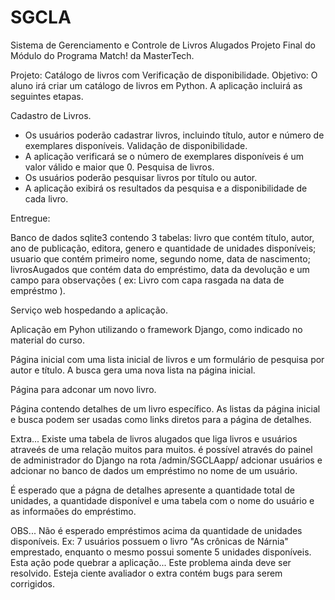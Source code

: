 # SGCLA
Sistema de Gerenciamento e Controle de Livros Alugados
Projeto Final do Módulo do Programa Match! da MasterTech.

Projeto: Catálogo de livros com Verificação de disponibilidade.
Objetivo:
O aluno irá criar um catálogo de livros em Python. A aplicação incluirá as seguintes etapas.

Cadastro de Livros.
  - Os usuários poderão cadastrar livros, incluindo título, autor e número de exemplares disponíveis.
Validação de disponibilidade.
  - A aplicação verificará se o número de exemplares disponíveis é um valor válido e maior que 0.
Pesquisa de livros.
  - Os usuários poderão pesquisar livros por título ou autor.
  - A aplicação exibirá os resultados da pesquisa e a disponibilidade de cada livro.

Entregue:

Banco de dados sqlite3 contendo 3 tabelas: livro que contém título, autor, ano de publicação, editora, genero e quantidade de unidades disponíveis;
usuario que contém primeiro nome, segundo nome, data de nascimento;
livrosAugados que contém data do empréstimo, data da devolução e um campo para observações ( ex: Livro com capa rasgada na data de empréstmo ).

Serviço web hospedando a aplicação.

Aplicação em Pyhon utilizando o framework Django, como indicado no material do curso.

Página inicial com uma lista inicial de livros e um formulário de pesquisa por autor e título. A busca gera uma nova lista na página inicial.

Página para adconar um novo livro.

Página contendo detalhes de um livro específico.
As listas da página inicial e busca podem ser usadas como links diretos para a página de detalhes.

Extra...
  Existe uma tabela de livros alugados que liga livros e usuários atraveés de uma relação muitos para muitos.
  é possível através do painel de administrador do Django na rota /admin/SGCLAapp/
  adcionar usuários e adcionar no banco de dados um empréstimo no nome de um usuário.

  É esperado que a págna de detalhes apresente a quantidade total de unidades, a quantidade disponível e uma tabela com o nome do usuário e as informaões do empréstimo.

  OBS... Não é esperado empréstimos acima da quantidade de unidades disponíveis. Ex: 7 usuários possuem o livro "As crônicas de Nárnia" emprestado, enquanto o mesmo possui somente 5 unidades disponíveis. Esta ação pode quebrar a aplicação...
  Este problema ainda deve ser resolvido. Esteja ciente avaliador o extra contém bugs para serem corrigidos.
  
